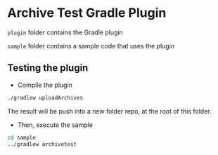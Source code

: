 Archive Test Gradle Plugin
========================

`plugin` folder contains the Gradle plugin

`sample` folder contains a sample code that uses the plugin


Testing the plugin
------------------

 - Compile the plugin

```sh
./gradlew uploadArchives
```

The result will be push into a new folder repo, at the root of this folder.

 - Then, execute the sample

```sh
cd sample
../gradlew archivetest
```

